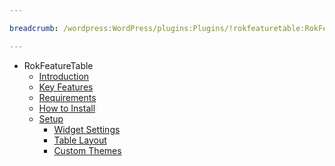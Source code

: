 ```yaml
---

breadcrumb: /wordpress:WordPress/plugins:Plugins/!rokfeaturetable:RokFeatureTable

---
```


* RokFeatureTable
    * [Introduction]()
    * [Key Features](INDEX.md#key-features)
    * [Requirements](INDEX.md#requirements)
    * [How to Install](INDEX.md#how-to-install)
    * [Setup](rokfeaturetable_use.md)
    	* [Widget Settings](rokfeaturetable_use.md#widget-settings)
    	* [Table Layout](rokfeaturetable_use.md#table-layout)
    	* [Custom Themes](rokfeaturetable_use.md#custom-themes)